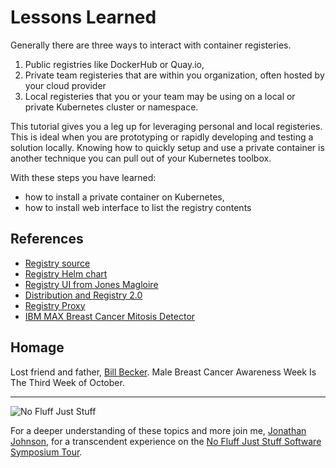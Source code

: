 # Lessons Learned #

Generally there are three ways to interact with container registeries. 

1. Public registries like DockerHub or Quay.io, 
2. Private team registeries that are within you organization, often hosted by your cloud provider 
3. Local registeries that you or your team may be using on a local or private Kubernetes cluster or namespace. 

This tutorial gives you a leg up for leveraging personal and local registeries. This is ideal when you are prototyping or rapidly developing and testing a solution locally. Knowing how to quickly setup and use a private container is another technique you can pull out of your Kubernetes toolbox. 

With these steps you have learned:

- how to install a private container on Kubernetes,
- how to install web interface to list the registry contents

## References ##

- [Registry source](https://github.com/docker/distribution)
- [Registry Helm chart](https://github.com/helm/charts/tree/master/stable/docker-registry)
- [Registry UI from Jones Magloire](https://github.com/Joxit/docker-registry-ui)
- [Distribution and Registry 2.0](https://github.com/docker/distribution)
- [Registry Proxy](https://github.com/helm/charts/tree/master/incubator/kube-registry-proxy)
- [IBM MAX Breast Cancer Mitosis Detector](https://github.com/IBM/MAX-Breast-Cancer-Mitosis-Detector)

## Homage ##

Lost friend and father, [Bill Becker](https://vimeo.com/73274666). Male Breast Cancer Awareness Week Is The Third Week of October.

------
![No Fluff Just Stuff](/javajon/courses/kubernetes-pipelines/registries/assets/nfjs.png "No Fluff Just Stuff")

For a deeper understanding of these topics and more join me, [Jonathan Johnson](https://www.linkedin.com/in/javajon/), for a transcendent experience on the [No Fluff Just Stuff Software Symposium Tour](https://nofluffjuststuff.com/home/main).